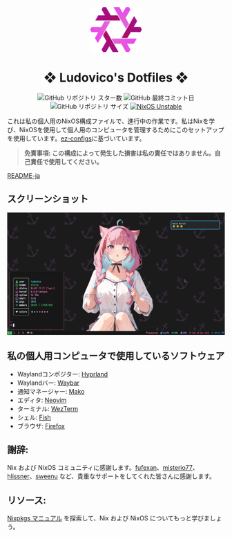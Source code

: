 <div align="center">
    <img alt="NixOS" src="assets/nix-snowflake.svg" width="120px"/>
    <h1>❖ Ludovico's Dotfiles ❖</h1>
    <img src="https://img.shields.io/github/stars/ludovicopiero/dotfiles?style=for-the-badge&labelColor=1B2330&color=ef65ea" alt="GitHub リポジトリ スター数"/>
    <img src="https://img.shields.io/github/last-commit/ludovicopiero/dotfiles?style=for-the-badge&labelColor=1B2330&color=ef65ea" alt="GitHub 最終コミット日"/>
    <img src="https://img.shields.io/github/repo-size/ludovicopiero/dotfiles?style=for-the-badge&labelColor=1B2330&color=ef65ea" alt="GitHub リポジトリ サイズ"/>
    <a href="https://nixos.org" target="_blank">
        <img src="https://img.shields.io/badge/NixOS-unstable-blue.svg?style=for-the-badge&labelColor=1B2330&logo=NixOS&logoColor=white&color=ef65ea" alt="NixOS Unstable"/>
    </a>
</div>

これは私の個人用のNixOS構成ファイルで、進行中の作業です。私はNixを学び、NixOSを使用して個人用のコンピュータを管理するためにこのセットアップを使用しています。[ez-configs](https://github.com/ehllie/ez-configs)に基づいています。

> **免責事項: この構成によって発生した損害は私の責任ではありません。自己責任で使用してください。**

[README-ja](README-ja.md)

## **スクリーンショット**

![スクリーンショット](assets/ss.png)

## **私の個人用コンピュータで使用しているソフトウェア**

- Waylandコンポジター: [Hyprland](https://hyprland.org)
- Waylandバー: [Waybar](https://github.com/Alexays/Waybar)
- 通知マネージャー: [Mako](https://github.com/emersion/mako)
- エディタ: [Neovim](https://neovim.io/)
- ターミナル: [WezTerm](https://github.com/wez/wezterm)
- シェル: [Fish](https://fishshell.com/)
- ブラウザ: [Firefox](https://www.mozilla.org/en-US/firefox)

## **謝辞:**

Nix および NixOS コミュニティに感謝します。[fufexan](https://github.com/fufexan)、[misterio77](https://github.com/misterio77)、[hlissner](https://github.com/hlissner)、[sweenu](https://github.com/sweenu) など、貴重なサポートをしてくれた皆さんに感謝します。

## **リソース:**

[Nixpkgs マニュアル](https://nixos.org/manual/nixpkgs/stable/) を探索して、Nix および NixOS についてもっと学びましょう。
